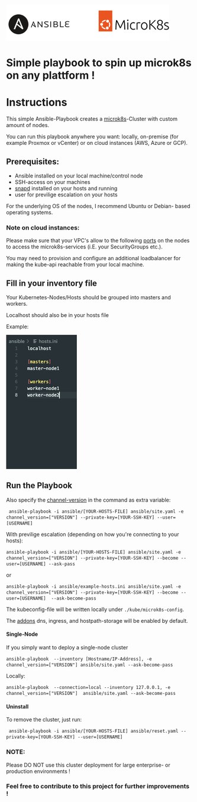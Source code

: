 ![](docs/images/ansible+microk8s.png)

# Simple playbook to spin up microk8s on any plattform !

# Instructions

This simple Ansible-Playbook creates a [microk8s](https://microk8s.io/)-Cluster with custom amount of nodes. 

You can run this playbook anywhere you want: locally, on-premise (for example Proxmox or vCenter) or on cloud instances (AWS, Azure or GCP).

## Prerequisites:

  - Ansible installed on your local machine/control node
  - SSH-access on your machines
  - [snapd](https://snapcraft.io/) installed on your hosts and running
  - user for previlige escalation on your hosts
  
For the underlying OS of the nodes, I recommend Ubuntu or Debian- based operating systems. 

### Note on cloud instances:

Please make sure that your VPC's allow to the following [ports](https://microk8s.io/docs/services-and-ports) on the nodes to access the microk8s-services (i.E. your SecurityGroups etc.). 

You may need to provision and configure an additional loadbalancer for making the kube-api reachable from your local machine.
##  Fill in your inventory file

Your Kubernetes-Nodes/Hosts should be grouped into masters and workers.

Localhost should also be in your hosts file

Example:

![](docs/images/screenshot-hosts.png)

## Run the Playbook

Also specify the [channel-version](https://microk8s.io/docs/setting-snap-channel#choosing-the-right-channel) in the command as extra variable:

```
 ansible-playbook -i ansible/[YOUR-HOSTS-FILE] ansible/site.yaml -e channel_version=["VERSION"] --private-key=[YOUR-SSH-KEY] --user=[USERNAME]
```

With previlige escalation (depending on how you're connecting to your hosts):

```
ansible-playbook -i ansible/[YOUR-HOSTS-FILE] ansible/site.yaml -e channel_version=["VERSION"] --private-key=[YOUR-SSH-KEY] --become --user=[USERNAME] --ask-pass
```

or

```
ansible-playbook -i ansible/example-hosts.ini ansible/site.yaml -e channel_version=["VERSION"] --private-key=[YOUR-SSH-KEY] --become --user=[USERNAME]  --ask-become-pass
```


The kubeconfig-file will be written locally under `./kube/microk8s-config`.

The [addons](https://microk8s.io/docs/addons) dns, ingress, and hostpath-storage will be enabled by default.


#### Single-Node

If you simply want to deploy a single-node cluster

```
ansible-playbook  --inventory [Hostname/IP-Address], -e channel_version=["VERSION"] ansible/site.yaml --ask-become-pass
``` 

Locally:

```
ansible-playbook  --connection=local --inventory 127.0.0.1, -e channel_version=["VERSION"]  ansible/site.yaml --ask-become-pass       
``` 

#### Uninstall

To remove the cluster, just run:

```
 ansible-playbook -i ansible/[YOUR-HOSTS-FILE] ansible/reset.yaml --private-key=[YOUR-SSH-KEY] --user=[USERNAME]
```

### NOTE:

Please DO NOT use this cluster deployment for large enterprise- or production environments !

### Feel free to contribute to this project for further improvements !
